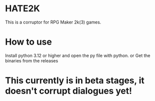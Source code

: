 # HATE2K
This is a corruptor for RPG Maker 2k(3) games.

# How to use
Install python 3.12 or higher and open the py file with python. or Get the binaries from the releases


# This currently is in beta stages, it doesn't corrupt dialogues yet!
